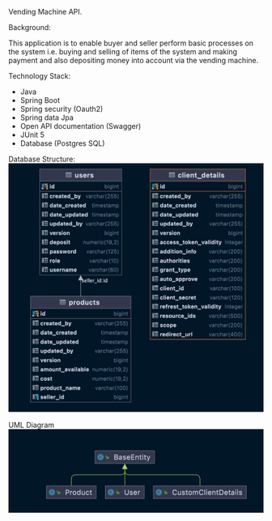 Vending Machine API.

Background:

This application is to enable buyer and seller perform basic processes on the system i.e. buying and selling of 
items of the system and making payment and also depositing money into account via the vending machine.

Technology Stack:
- Java
- Spring Boot
- Spring security (Oauth2)
- Spring data Jpa
- Open API documentation (Swagger)
- JUnit 5
- Database (Postgres SQL)

Database Structure:
![](src/main/resources/db.png)

UML Diagram
![](src/main/resources/uml.png)